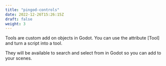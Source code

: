 ```yaml
---
title: "pingod-controls"
date: 2022-12-26T15:26:15Z
draft: false
weight: 3
---
```


Tools are custom add on objects in Godot. You can use the attribute [Tool] and turn a script into a tool.

They will be available to search and select from in Godot so you can add to your scenes.
